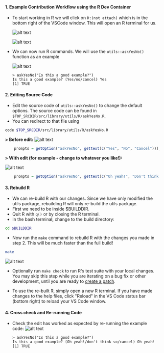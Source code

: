 #### 1. Example Contribution Workflow using the R Dev Container

- To start working in R we will click on `R:(not attach)` which is in the bottom
  right of the VSCode window. This will open an R terminal for us.

    ![alt text](../assets/rdev11.png)

    ![alt text](../assets/rdev12.png)

- We can now run R commands. We will use the `utils::askYesNo()` function as an
  example

    ![alt text](../assets/rdev19.png)

    ```Rconsole
    > askYesNo("Is this a good example?")
    Is this a good example? (Yes/no/cancel) Yes
    [1] TRUE
    ```

#### 2. Editing Source Code

- Edit the source code of `utils::askYesNo()` to change the default options. The
  source code can be found in `$TOP_SRCDIR/src/library/utils/R/askYesNo.R`.
- You can redirect to that file using

```bash
code $TOP_SRCDIR/src/library/utils/R/askYesNo.R
```

**> Before edit:** ![alt text](../assets/rdev20.png)

```R title="askYesNo.R" linenums="20"
    prompts = getOption("askYesNo", gettext(c("Yes", "No", "Cancel"))),
```

**> With edit (for example - change to whatever you like!):**

![alt text](../assets/rdev21.png)

```R title="askYesNo.R" linenums="20"
    prompts = getOption("askYesNo", gettext(c("Oh yeah!", "Don't think so", "Cancel"))),
```

#### 3. Rebuild R

- We can re-build R with our changes. Since we have only modified the utils
  package, rebuilding R will only re-build the utils package.
- First we need to be inside $BUILDDIR.
- Quit R with `q()` or by closing the R terminal.
- In the bash terminal, change to the build directory:

```bash
cd $BUILDDIR
```

- Now run the `make` command to rebuild R with the changes you made in
  step 2. This will be much faster than the full build!

```bash
make
```

![alt text](../assets/rdev22.png)

- Optionally run `make check` to run R's test suite with your local changes. You
  may skip this step while you are iterating on a bug fix or other development,
  until you are ready to [create a patch](./patch_update.md).

- To use the re-built R, simply open a new R terminal. If you have made changes
  to the help files, click "Reload" in the VS Code status bar (bottom right) to
  reload your VS Code window.

#### 4. Cross check and Re-running Code

- Check the edit has worked as expected by re-running the example code: ![alt
text](../assets/rdev23.png)

    ```Rconsole
    > askYesNo("Is this a good example?")
    Is this a good example? (Oh yeah!/don't think so/cancel) Oh yeah!
    [1] TRUE
    ```
